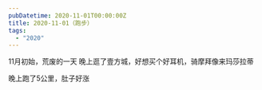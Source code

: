 ```yaml
---
pubDatetime: 2020-11-01T00:00:00Z
title: 2020-11-01（跑步）
tags:
  - "2020"
---
```


11月初始，荒废的一天
晚上逛了壹方城，好想买个好耳机，骑摩拜像来玛莎拉蒂

晚上跑了5公里，肚子好涨


